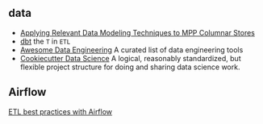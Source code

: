 ## data
* [Applying Relevant Data Modeling Techniques to MPP Columnar Stores](https://www.sapient.com/content/dam/sapient/sapientglobalmarkets/pdf/thought-leadership/DataModeling_WP_MAY14_150_sngl.pdf)
* [dbt](https://docs.getdbt.com/docs/introduction) the `T` in `ETL`
* [Awesome Data Engineering](https://github.com/mistercrunch/awesome-data-engineering) A curated list of data engineering tools
* [Cookiecutter Data Science](https://drivendata.github.io/cookiecutter-data-science/) A logical, reasonably standardized, but flexible project structure for doing and sharing data science work.

## Airflow
[ETL best practices with Airflow](https://gtoonstra.github.io/etl-with-airflow/index.html)
